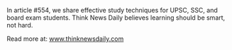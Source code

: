 In article #554, we share effective study techniques for UPSC, SSC, and board exam students. Think News Daily believes learning should be smart, not hard.

Read more at: www.thinknewsdaily.com